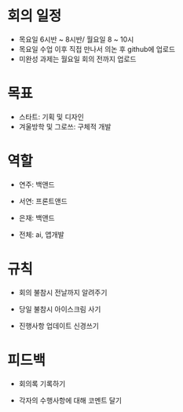 # 회의 일정
* 목요일 6시반 ~ 8시반/ 월요일 8 ~ 10시
* 목요일 수업 이후 직접 만나서 의논 후 github에 업로드
* 미완성 과제는 월요일 회의 전까지 업로드

# 목표
* 스타트: 기획 및 디자인
* 겨울방학 및 그로쓰: 구체적 개발

# 역할
* 연주: 백앤드
* 서연: 프론트앤드
* 은재: 백앤드

* 전체: ai, 앱개발

# 규칙
* 회의 불참시 전날까지 알려주기

* 당일 불참시 아이스크림 사기

* 진행사항 업데이트 신경쓰기

# 피드백
* 회의록 기록하기

* 각자의 수행사항에 대해 코멘트 달기






